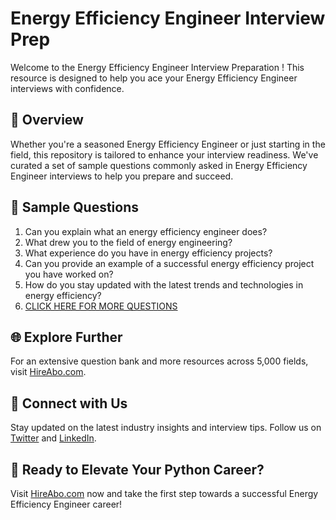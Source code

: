 # Energy Efficiency Engineer Interview Prep

Welcome to the Energy Efficiency Engineer Interview Preparation ! This resource is designed to help you ace your Energy Efficiency Engineer interviews with confidence.

## 🚀 Overview

Whether you're a seasoned Energy Efficiency Engineer or just starting in the field, this repository is tailored to enhance your interview readiness. We've curated a set of sample questions commonly asked in Energy Efficiency Engineer interviews to help you prepare and succeed.

## 📝 Sample Questions

1. Can you explain what an energy efficiency engineer does?
2. What drew you to the field of energy engineering?
3. What experience do you have in energy efficiency projects?
4. Can you provide an example of a successful energy efficiency project you have worked on?
5. How do you stay updated with the latest trends and technologies in energy efficiency?
6. [CLICK HERE FOR MORE QUESTIONS](https://hireabo.com/job/20_1_3/Energy%20Efficiency%20Engineer)

## 🌐 Explore Further

For an extensive question bank and more resources across 5,000 fields, visit [HireAbo.com](https://www.hireabo.com).

## 📱 Connect with Us

Stay updated on the latest industry insights and interview tips. Follow us on [Twitter](https://twitter.com/hireabo) and [LinkedIn](https://www.linkedin.com/in/hire-abo-3609972a8/).

## 🚀 Ready to Elevate Your Python Career?

Visit [HireAbo.com](https://www.hireabo.com) now and take the first step towards a successful Energy Efficiency Engineer career!